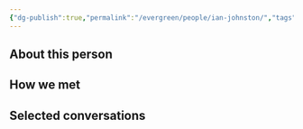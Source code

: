 ```yaml
---
{"dg-publish":true,"permalink":"/evergreen/people/ian-johnston/","tags":["people"]}
---
```


## About this person


## How we met


## Selected conversations
